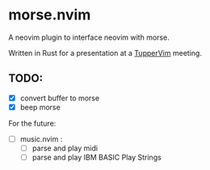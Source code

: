 # morse.nvim

A neovim plugin to interface neovim with morse.

Written in Rust for a presentation at a [TupperVim](https://tuppervim.org/) meeting.

## TODO:

- [x] convert buffer to morse
- [x] beep morse

For the future:
- [ ] music.nvim : 
    - [ ] parse and play midi
    - [ ] parse and play IBM BASIC Play Strings
